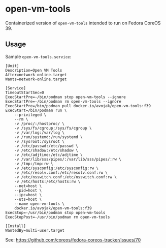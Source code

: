 # open-vm-tools

Containerized version of `open-vm-tools` intended to run on Fedora CoreOS 39.

## Usage

Sample `open-vm-tools.service`:

```
[Unit]
Description=Open VM Tools
After=network-online.target
Wants=network-online.target

[Service]
TimeoutStartSec=0
ExecStartPre=-/bin/podman stop open-vm-tools --ignore
ExecStartPre=-/bin/podman rm open-vm-tools --ignore
ExecStartPre=/bin/podman pull docker.io/avojak/open-vm-tools:f39
ExecStart=/bin/podman run \
    --privileged \
    --rm \
    -v /proc/:/hostproc/ \
    -v /sys/fs/cgroup:/sys/fs/cgroup \
    -v /var/log:/var/log \
    -v /run/systemd:/run/systemd \
    -v /sysroot:/sysroot \
    -v /etc/passwd:/etc/passwd \
    -v /etc/shadow:/etc/shadow \
    -v /etc/adjtime:/etc/adjtime \
    -v /var/lib/sss/pipes/:/var/lib/sss/pipes/:rw \
    -v /tmp:/tmp:rw \
    -v /etc/sysconfig:/etc/sysconfig:rw \
    -v /etc/resolv.conf:/etc/resolv.conf:rw \
    -v /etc/nsswitch.conf:/etc/nsswitch.conf:rw \
    -v /etc/hosts:/etc/hosts:rw \
    --net=host \
    --pid=host \
    --ipc=host \
    --uts=host \
    --name open-vm-tools \
    docker.io/avojak/open-vm-tools:f39
ExecStop=-/usr/bin/podman stop open-vm-tools
ExecStopPost=-/usr/bin/podman rm open-vm-tools

[Install]
WantedBy=multi-user.target
```

See: https://github.com/coreos/fedora-coreos-tracker/issues/70
